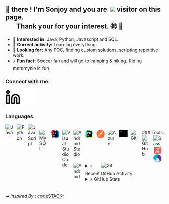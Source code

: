 ## 👋 there ! I'm Sonjoy and you are &nbsp;<img src="https://profile-counter.glitch.me/sonjoyg-kr/count.svg" height="20"/> visitor on this page. <br/>&nbsp;&nbsp;&nbsp;&nbsp;&nbsp;&nbsp;&nbsp;Thank your for your interest. ㊗️ 🙌

- 👀 **Interested in:** Java, Python, Javascript and SQL. 
- 🌱 **Current activity:** Learning everything.
- 💞️ **Looking for:** Any POC, finding custom solutions, scripting repetitive work.
- ⚡ **Fun fact:** Soccer fan and will go to camping & hiking. Riding motorcycle is fun.


### Connect with me:
[![website](./img/linkedin-light.svg)](https://www.linkedin.com/in/sonjoy-ghosh-59273137#gh-light-mode-only)
[![website](./img/linkedin-dark.svg)](https://www.linkedin.com/in/sonjoy-ghosh-59273137#gh-dark-mode-only)
&nbsp;&nbsp;


### Languages:
<img align='left' alt="Java" width="26px" src="https://cdn.jsdelivr.net/gh/devicons/devicon/icons/java/java-original.svg" style="padding-right:10px;" />
<img align='left' alt="Python" width="26px" src="https://cdn.jsdelivr.net/gh/devicons/devicon/icons/python/python-original-wordmark.svg" style="padding-right:10px;" />
<img align='left' alt="JavaScript" width="26px" src="https://cdn.jsdelivr.net/gh/devicons/devicon/icons/javascript/javascript-original.svg" style="padding-right:10px;" />

<br/>
### Tools:
<img align='left' alt="MySQL" width="26px" src="https://cdn.jsdelivr.net/gh/devicons/devicon/icons/mysql/mysql-original.svg" style="padding-right:10px;" />
<img align='left' alt="Intellij" width="26px" src="./img/intellij-idea.svg" style="padding-right:10px;" />
<img align='left' alt="Visual Studio Code" width="26px" src="https://cdn.jsdelivr.net/gh/devicons/devicon/icons/vscode/vscode-original.svg" style="padding-right:10px;" />
<img align='left' alt="Android Studio" width="26px" src="https://cdn.jsdelivr.net/gh/devicons/devicon/icons/androidstudio/androidstudio-original.svg" style="padding-right:10px;" />
<img align='left' alt="Pycharm" width="26px" src="./img/pycharm.svg" style="padding-right:10px;" />
<img align='left' alt="Postman" width="26px" src="./img/postman-icon.svg" style="padding-right:10px;" />
<img align='left' alt="Azure" width="26px" src="https://cdn.jsdelivr.net/gh/devicons/devicon/icons/azure/azure-original.svg" style="padding-right:10px;" />
<img align='left' alt="Terminal" width="26px" src="./img/terminal.svg" style="padding-right:10px;" />
<img align='left' alt="Git" width="26px" src="https://cdn.jsdelivr.net/gh/devicons/devicon/icons/git/git-original.svg" style="padding-right:10px;" />
<img align='left' alt="GitHub" width="26px" src="https://user-images.githubusercontent.com/3369400/139447912-e0f43f33-6d9f-45f8-be46-2df5bbc91289.png" style="padding-right:10px;" />
<img align='left' alt="Sass" width="26px" src="https://cdn.jsdelivr.net/gh/devicons/devicon/icons/sass/sass-original.svg" style="padding-right:10px;"/>
<img align='left' alt="Selenium" width="26px" src="./img/selenium.svg" style="padding-right:10px;" />
<img align='left' alt="Appium" width="26px" src="./img/appium.svg" style="padding-right:10px;" />
<img align='left' alt="Android" width="26px" src="https://cdn.jsdelivr.net/gh/devicons/devicon/icons/android/android-original-wordmark.svg" style="padding-right:10px;" />
<img align='right' alt="Gif" src="https://media.giphy.com/media/M9gbBd9nbDrOTu1Mqx/giphy.gif" width="200" />


<br/>
<br/>
<br/>
<details>
  <summary>⚡ Recent GitHub Activity</summary>
  
<!--START_SECTION:activity-->
1. 🎉 Merged PR [#2](https://github.com/sonjoyg-kr/sonjoyg-kr/pull/2) in [sonjoyg-kr/sonjoyg-kr](https://github.com/sonjoyg-kr/sonjoyg-kr)
2. 💪 Opened PR [#2](https://github.com/sonjoyg-kr/sonjoyg-kr/pull/2) in [sonjoyg-kr/sonjoyg-kr](https://github.com/sonjoyg-kr/sonjoyg-kr)
3. 🎉 Merged PR [#1](https://github.com/sonjoyg-kr/sonjoyg-kr/pull/1) in [sonjoyg-kr/sonjoyg-kr](https://github.com/sonjoyg-kr/sonjoyg-kr)
4. 💪 Opened PR [#1](https://github.com/sonjoyg-kr/sonjoyg-kr/pull/1) in [sonjoyg-kr/sonjoyg-kr](https://github.com/sonjoyg-kr/sonjoyg-kr)
<!--END_SECTION:activity-->
</details>

<details>
  <summary>⚡ GitHub Stats</summary>
<img align='left' alt = "Sonjoy's Github Status" src= "https://github-readme-stats.vercel.app/api?username=sonjoyg-kr&show_icons=true&hide_border=true" />
</details>

<br/>

➡ *Inspired By* : [codeSTACKr](https://github.com/codeSTACKr/codeSTACKr)
